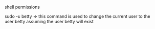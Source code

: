 shell permissions

sudo -u betty => this command is used to change the current user to the user betty assuming the user betty will exist
